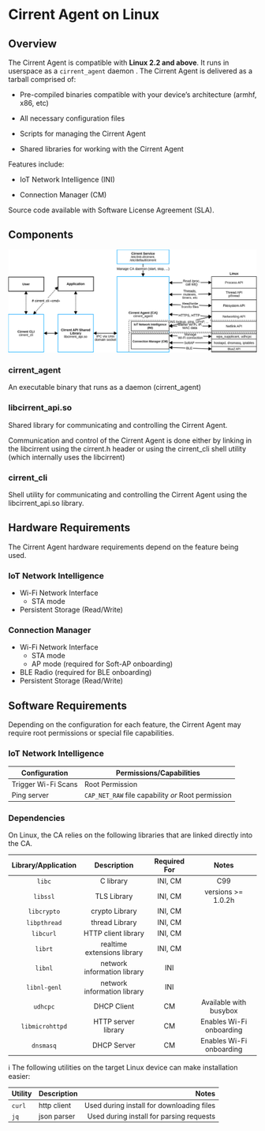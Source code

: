 ﻿# Cirrent Agent on Linux

## Overview

The Cirrent Agent is compatible with  **Linux 2.2 and above**. It runs in userspace as a `cirrent_agent` daemon . The Cirrent Agent is delivered as a tarball comprised of:

-   Pre-compiled binaries compatible with your device’s architecture (armhf, x86, etc)

-   All necessary configuration files

-   Scripts for managing the Cirrent Agent

-   Shared libraries for working with the Cirrent Agent


Features include:

-   IoT Network Intelligence (INI)

-   Connection Manager (CM)


Source code available with Software License Agreement (SLA).

## Components

![](../img/Linux_Block_Diagram.png)


### cirrent_agent
An executable binary that runs as a daemon (cirrent_agent)

### libcirrent_api.so
Shared library for communicating and controlling the Cirrent Agent.

Communication and control of the Cirrent Agent is done either by linking in the libcirrent using the cirrent.h header or using the cirrent_cli shell utility (which internally uses the libcirrent)

### cirrent_cli
Shell utility for communicating and controlling the Cirrent Agent using the libcirrent_api.so library.

## Hardware Requirements
The Cirrent Agent hardware requirements depend on the feature being used.
### IoT Network Intelligence
* Wi-Fi Network Interface
    * STA mode
* Persistent Storage (Read/Write)
### Connection Manager
* Wi-Fi Network Interface
    * STA mode
    * AP mode (required for Soft-AP onboarding)
* BLE Radio (required for BLE onboarding)
* Persistent Storage (Read/Write)

## Software Requirements

Depending on the configuration for each feature, the Cirrent Agent may require root permissions or special file capabilities.
### IoT Network Intelligence
Configuration | Permissions/Capabilities
-|-
Trigger Wi-Fi Scans | Root Permission
Ping server | `CAP_NET_RAW` file capability _or_ Root permission

### Dependencies
On Linux, the CA relies on the following libraries that are linked directly into the CA.

Library/Application | Description | Required For | Notes
:-----------------: | :---------: | :--------: | :----:
`libc` | C library | INI, CM | C99
`libssl` | TLS Library | INI, CM | versions >= 1.0.2h |
`libcrypto` | crypto Library | INI, CM |
`libpthread` | thread Library | INI, CM |
`libcurl` | HTTP client library | INI, CM |
`librt` | realtime extensions library | INI, CM |
`libnl` | network information library | INI |
`libnl-genl` | network information library | INI |
`udhcpc` | DHCP Client | CM | Available with busybox
`libmicrohttpd` | HTTP server library | CM | Enables Wi-Fi onboarding
`dnsmasq` | DHCP Server | CM | Enables Wi-Fi onboarding

ℹ️ The following utilities on the target Linux device can make installation easier:

Utility | Description | Notes
------- | ----------- | -----:
`curl` | http client | Used during install for downloading files
`jq` | json parser | Used during install for parsing requests
